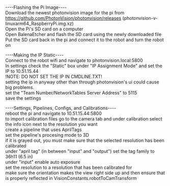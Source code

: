 ----Flashing the Pi Image----<br>
Download the newest photonvision image for the pi from https://github.com/PhotonVision/photonvision/releases (photonvision-v<MOST-RECENT-VERSION>-linuxarm64_RaspberryPi.img.xz)<br>
Open the Pi's SD card on a computer<br>
Open BalenaEtcher and flash the SD card using the newly downloaded file<br>
Put the SD card back in the pi and connect it to the robot and turn the robot on<br>

----Making the IP Static----<br>
Connect to the robot wifi and navigate to photonvision.local:5800<br>
In settings check the "Static" box under "IP Assignment Mode" and set the IP to 10.51.15.44<br>
!NOTE: DO NOT SET THE IP IN CMDLINE.TXT!<br>
  setting the ip in anyway other than through photonvision's ui could cause big problems.<br>
set the "Team Number/NetworkTables Server Address" to 5115<br>
save the settings<br>

----Settings, Pipelines, Configs, and Calibrations----<br>
reboot the pi and navigate to 10.51.15.44:5800<br>
to import calibration files go to the camera tab and under calibration select the info icon next to the resolution you want<br>
create a pipeline that uses AprilTags<br>
set the pipeline's procesing mode to 3D<br>
  if it is grayed out, you must make sure that the selected resolution has been calibrated<br>
under "april tag" (in between "input" and "output") set the tag family to 36h11 (6.5 in)<br>
under "input" enable auto exposure<br>
set the resolution to a resolution that has been calibrated for<br>
make sure the orientation makes the view right side up and then ensure that is properly reflected in VisionConstants.robotToCamTransform<br>
